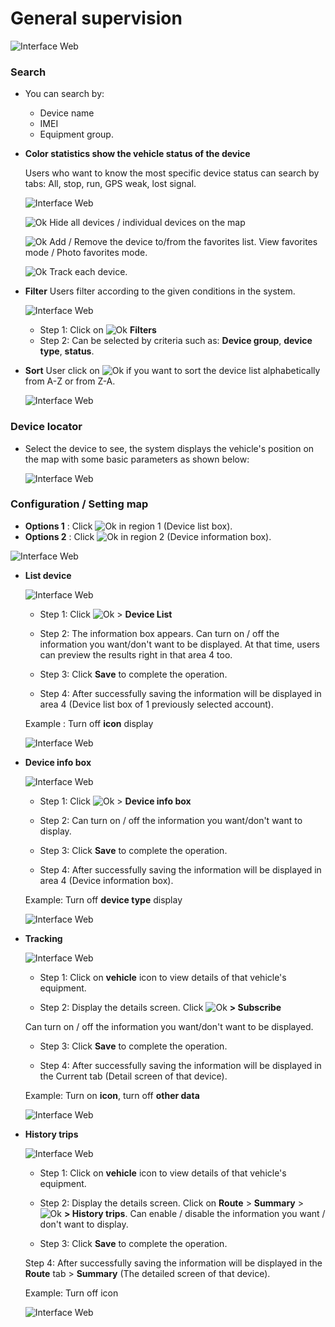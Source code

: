 #  General supervision

<span style="display:block;text-align:left">![Interface Web](/docs/assets/images//web-english/map/general-supervision-1.png)


### Search

* You can search by:

    * Device name
    * IMEI
    * Equipment group.
* **Color statistics show the vehicle status of the device**

    Users who want to know the most specific device status can search by tabs: All, stop, run, GPS weak,  lost signal.

    <span style="display:block;text-align:left">![Interface Web](/docs/assets/images//web-english/map/color-mode-vehicle.png)

    <span class="icon-left svg-filter-check">![Ok](/docs/assets/images/web-interface/icon/SVG/check-square.svg) Hide all devices / individual devices on the map

    <span class="icon-left svg-filter-check">![Ok](/docs/assets/images/web-interface/icon/SVG/star.svg) Add / Remove the device to/from the favorites list. View favorites mode / Photo favorites mode.

    <span class="icon-left svg-filter-check">![Ok](/docs/assets/images/web-interface/icon/SVG/location_alt.svg) Track each device.

* **Filter** Users filter according to the given conditions in the system.

    <span style="display:block;text-align:left">![Interface Web](/docs/assets/images//web-english/map/filter.png)

    * Step 1: Click on <span class="icon-left svg-filter-check">![Ok](/docs/assets/images/web-interface/icon/SVG/filter-alt.svg) **Filters**
    * Step 2: Can be selected by criteria such as: **Device group**, **device type**, **status**.

* **Sort**
    User click on <span class="icon-left svg-filter-check">![Ok](/docs/assets/images/web-interface/icon/SVG/sort-alpha-down.svg)  if you want to sort the device list alphabetically from A-Z or from Z-A.

    <span style="display:block;text-align:left">![Interface Web](/docs/assets/images//web-english/map/sort.png)

### Device locator

* Select the device to see, the system displays the vehicle's position on the map with some basic parameters as shown below:

    <span style="display:block;text-align:left">![Interface Web](/docs/assets/images//web-english/map/device-locator.png)

### Configuration / Setting map

* **Options 1** : Click <span class="icon-left ">![Ok](/docs/assets/images/web-interface/icon/SVG/icons8-gear.svg)  in region 1 (Device list box).
* **Options 2** : Click <span class="icon-left ">![Ok](/docs/assets/images/web-interface/icon/SVG/icons8-gear.svg) in region 2 (Device information box).

<span style="display:block;text-align:left">![Interface Web](/docs/assets/images//web-english/map/setting-box-device.png)

<div id="config">
</div>

* **List device**

    <span style="display:block;text-align:left">![Interface Web](/docs/assets/images//web-english/map/setting-box-list-device.png)
    
    * Step 1: Click <span class="icon-left ">![Ok](/docs/assets/images/web-interface/icon/SVG/icons8-gear.svg) > **Device List**

    * Step 2: The information box appears. Can turn on / off the information you want/don't want to be displayed. At that time, users can preview the results right in that area 4 too.

    * Step 3: Click **Save** to complete the operation.

    * Step 4: After successfully saving the information will be displayed in area 4 (Device list box of 1 previously selected account).

    Example : Turn off **icon** display

    <span style="display:block;text-align:left">![Interface Web](/docs/assets/images//web-english/map/example-setting-box-list-device.png)

* **Device info box**

    <span style="display:block;text-align:left">![Interface Web](/docs/assets/images//web-english/map/setting-box-device-info-box.png)

    * Step 1: Click <span class="icon-left ">![Ok](/docs/assets/images/web-interface/icon/SVG/icons8-gear.svg) > **Device info box**

    * Step 2: Can turn on / off the information you want/don't want to display.

    * Step 3: Click **Save** to complete the operation.

    * Step 4: After successfully saving the information will be displayed in area 4 (Device information box).

    Example: Turn off **device type** display

    <span style="display:block;text-align:left">![Interface Web](/docs/assets/images//web-english/map/example-setting-device-info.png)

* **Tracking**

    <span style="display:block;text-align:left">![Interface Web](/docs/assets/images//web-english/map/setting-box-tracking.png)

    * Step 1: Click on **vehicle** icon to view details of that vehicle's equipment.

    * Step 2: Display the details screen. Click <span class="icon-left ">![Ok](/docs/assets/images/web-interface/icon/SVG/icons8-gear.svg) **> Subscribe**

    Can turn on / off the information you want/don't want to be displayed.

    * Step 3: Click **Save** to complete the operation.

    * Step 4: After successfully saving the information will be displayed in the Current tab (Detail screen of that device).

    Example: Turn on **icon**, turn off **other data**

    <span style="display:block;text-align:left">![Interface Web](/docs/assets/images//web-english/map/example-setting-tracking.png)

* **History trips**

    <span style="display:block;text-align:left">![Interface Web](/docs/assets/images//web-english/map/setting-box-history-trips.png)

    * Step 1: Click on **vehicle** icon to view details of that vehicle's equipment.

    * Step 2: Display the details screen. Click on **Route** > **Summary** > <span class="icon-left ">![Ok](/docs/assets/images/web-interface/icon/SVG/icons8-gear.svg) **> History trips**. Can enable / disable the information you want / don't want to display.

    * Step 3: Click **Save** to complete the operation.

    Step 4: After successfully saving the information will be displayed in the **Route** tab > **Summary** (The detailed screen of that device).

    Example: Turn off icon

    <span style="display:block;text-align:left">![Interface Web](/docs/assets/images//web-english/map/example-setting-history.png)